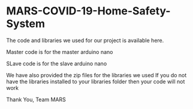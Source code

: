 # MARS-COVID-19-Home-Safety-System
The code and libraries we used for our project is available here.

Master code is for the master arduino nano

SLave code is for the slave arduino nano

We have also provided the zip files for the libraries we used
If you do not have the libraries installed to your libraries folder then your code will not work

Thank You,
Team MARS
